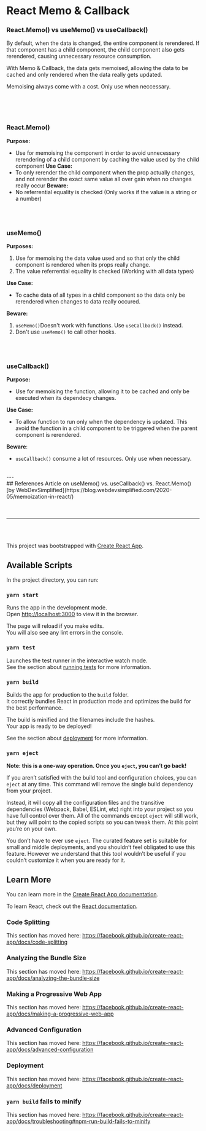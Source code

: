 # React Memo & Callback

### React.Memo() vs useMemo() vs useCallback()

By default, when the data is changed, the entire component is rerendered. If that component has a child component, the child component also gets rerendered, causing unnecessary resource consumption.

With Memo & Callback, the data gets memoised, allowing the data to be cached and only rendered when the data really gets updated.

Memoising always come with a cost. Only use when neccessary.

<br/> 
<br/>
<br/> 

### React.Memo()
**Purpose:** <br/>
  - Use for memoising the component in order to avoid unnecessary rerendering of a child component by caching the value used by the child component
**Use Case:** <br/>
  - To only rerender the child component when the prop actually changes, and not rerender the exact same value all over gain when no changes really occur
**Beware:** <br/>
  - No referrential equality is checked (Only works if the value is a string or a number)

<br/> 
<br/> 

### useMemo()

**Purposes:**<br/>
  1. Use for memoising the data value used and so that only the child component is rendered when its props really change.
  2. The value referrential equality is checked (Working with all data types)
  
**Use Case:**<br/>
  - To cache data of all types in a child component so the data only be rerendered when changes to data really occured.
 
**Beware:**<br/> 
  1. `useMemo()`Doesn't work with functions. Use `useCallback()` instead.
  2. Don't use `useMemo()` to call other hooks.

<br/> 
<br/> 

### useCallback()

**Purpose:**<br/> 
  - Use for memoising the function, allowing it to be cached and only be executed when its dependecy changes.

**Use Case:**<br/> 
  - To allow function to run only when the dependency is updated. This avoid the function in a child component to be triggered when the parent component is rerendered.

**Beware**: 
  - `useCallback()` consume a lot of resources. Only use when necessary.

<br/>
---
<br/>
## References
Article on useMemo() vs. useCallback() vs. React.Memo() <br/>
[by WebDevSimplified](https://blog.webdevsimplified.com/2020-05/memoization-in-react/)
<br/>
<br/>
<br/>

---
<br/>
<br/>



This project was bootstrapped with [Create React App](https://github.com/facebook/create-react-app).

## Available Scripts

In the project directory, you can run:

### `yarn start`

Runs the app in the development mode.<br />
Open [http://localhost:3000](http://localhost:3000) to view it in the browser.

The page will reload if you make edits.<br />
You will also see any lint errors in the console.

### `yarn test`

Launches the test runner in the interactive watch mode.<br />
See the section about [running tests](https://facebook.github.io/create-react-app/docs/running-tests) for more information.

### `yarn build`

Builds the app for production to the `build` folder.<br />
It correctly bundles React in production mode and optimizes the build for the best performance.

The build is minified and the filenames include the hashes.<br />
Your app is ready to be deployed!

See the section about [deployment](https://facebook.github.io/create-react-app/docs/deployment) for more information.

### `yarn eject`

**Note: this is a one-way operation. Once you `eject`, you can’t go back!**

If you aren’t satisfied with the build tool and configuration choices, you can `eject` at any time. This command will remove the single build dependency from your project.

Instead, it will copy all the configuration files and the transitive dependencies (Webpack, Babel, ESLint, etc) right into your project so you have full control over them. All of the commands except `eject` will still work, but they will point to the copied scripts so you can tweak them. At this point you’re on your own.

You don’t have to ever use `eject`. The curated feature set is suitable for small and middle deployments, and you shouldn’t feel obligated to use this feature. However we understand that this tool wouldn’t be useful if you couldn’t customize it when you are ready for it.

## Learn More

You can learn more in the [Create React App documentation](https://facebook.github.io/create-react-app/docs/getting-started).

To learn React, check out the [React documentation](https://reactjs.org/).

### Code Splitting

This section has moved here: https://facebook.github.io/create-react-app/docs/code-splitting

### Analyzing the Bundle Size

This section has moved here: https://facebook.github.io/create-react-app/docs/analyzing-the-bundle-size

### Making a Progressive Web App

This section has moved here: https://facebook.github.io/create-react-app/docs/making-a-progressive-web-app

### Advanced Configuration

This section has moved here: https://facebook.github.io/create-react-app/docs/advanced-configuration

### Deployment

This section has moved here: https://facebook.github.io/create-react-app/docs/deployment

### `yarn build` fails to minify

This section has moved here: https://facebook.github.io/create-react-app/docs/troubleshooting#npm-run-build-fails-to-minify
